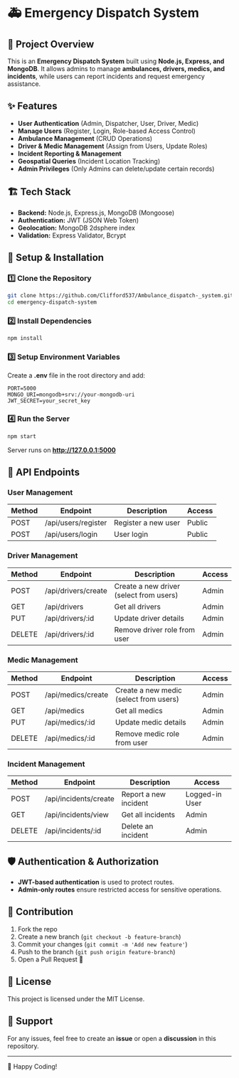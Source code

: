 # 🚑 Emergency Dispatch System

## 📌 Project Overview
This is an **Emergency Dispatch System** built using **Node.js, Express, and MongoDB**. It allows admins to manage **ambulances, drivers, medics, and incidents**, while users can report incidents and request emergency assistance.

## ✨ Features
- **User Authentication** (Admin, Dispatcher, User, Driver, Medic)
- **Manage Users** (Register, Login, Role-based Access Control)
- **Ambulance Management** (CRUD Operations)
- **Driver & Medic Management** (Assign from Users, Update Roles)
- **Incident Reporting & Management**
- **Geospatial Queries** (Incident Location Tracking)
- **Admin Privileges** (Only Admins can delete/update certain records)

## 🏗️ Tech Stack
- **Backend:** Node.js, Express.js, MongoDB (Mongoose)
- **Authentication:** JWT (JSON Web Token)
- **Geolocation:** MongoDB 2dsphere index
- **Validation:** Express Validator, Bcrypt

## 🚀 Setup & Installation
### 1️⃣ Clone the Repository
```sh
git clone https://github.com/Clifford537/Ambulance_dispatch-_system.git
cd emergency-dispatch-system
```

### 2️⃣ Install Dependencies
```sh
npm install
```

### 3️⃣ Setup Environment Variables
Create a **.env** file in the root directory and add:
```env
PORT=5000
MONGO_URI=mongodb+srv://your-mongodb-uri
JWT_SECRET=your_secret_key
```

### 4️⃣ Run the Server
```sh
npm start
```

Server runs on **http://127.0.0.1:5000**

## 🔗 API Endpoints

### **User Management**
| Method | Endpoint          | Description          | Access |
|--------|------------------|----------------------|--------|
| POST   | /api/users/register | Register a new user | Public |
| POST   | /api/users/login    | User login          | Public |

### **Driver Management**
| Method | Endpoint         | Description                      | Access |
|--------|-----------------|----------------------------------|--------|
| POST   | /api/drivers/create | Create a new driver (select from users) | Admin |
| GET    | /api/drivers       | Get all drivers                 | Admin |
| PUT    | /api/drivers/:id   | Update driver details           | Admin |
| DELETE | /api/drivers/:id   | Remove driver role from user    | Admin |

### **Medic Management**
| Method | Endpoint         | Description                      | Access |
|--------|-----------------|----------------------------------|--------|
| POST   | /api/medics/create | Create a new medic (select from users) | Admin |
| GET    | /api/medics       | Get all medics                 | Admin |
| PUT    | /api/medics/:id   | Update medic details           | Admin |
| DELETE | /api/medics/:id   | Remove medic role from user    | Admin |

### **Incident Management**
| Method | Endpoint           | Description                  | Access |
|--------|-------------------|------------------------------|--------|
| POST   | /api/incidents/create | Report a new incident       | Logged-in User |
| GET    | /api/incidents/view   | Get all incidents          | Admin |
| DELETE | /api/incidents/:id | Delete an incident          | Admin |

## 🛡️ Authentication & Authorization
- **JWT-based authentication** is used to protect routes.
- **Admin-only routes** ensure restricted access for sensitive operations.

## 📌 Contribution
1. Fork the repo
2. Create a new branch (`git checkout -b feature-branch`)
3. Commit your changes (`git commit -m 'Add new feature'`)
4. Push to the branch (`git push origin feature-branch`)
5. Open a Pull Request 🎉

## 📜 License
This project is licensed under the MIT License.

## 🌟 Support
For any issues, feel free to create an **issue** or open a **discussion** in this repository.

---
🚀 Happy Coding!

